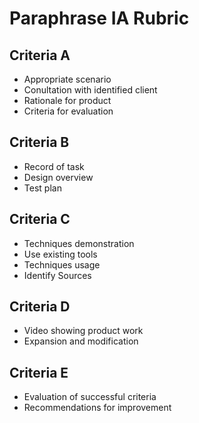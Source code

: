 # Paraphrase IA Rubric

## Criteria A

* Appropriate scenario
* Conultation with identified client
* Rationale for product
* Criteria for evaluation

## Criteria B

* Record of task
* Design overview
* Test plan

## Criteria C

* Techniques demonstration
* Use existing tools
* Techniques usage
* Identify Sources

## Criteria D

* Video showing product work
* Expansion and modification

## Criteria E

* Evaluation of successful criteria
* Recommendations for improvement
